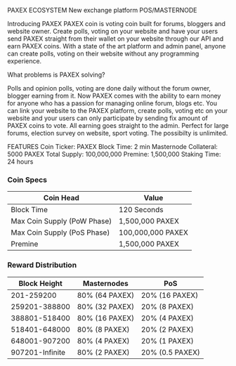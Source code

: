 PAXEX ECOSYSTEM
New exchange platform
POS/MASTERNODE

Introducing PAXEX
PAXEX coin is voting coin built for forums, bloggers and website owner. Create polls, voting on your website and have your users send PAXEX straight from their wallet on your website through our API and earn PAXEX coins.
With a state of the art platform and admin panel, anyone can create polls, voting on their website without any programming experience.

What problems is PAXEX solving?

Polls and opinion polls, voting are done daily without the forum owner, blogger earning from it. Now PAXEX comes with the ability to earn money for anyone who has a passion for managing online forum, blogs etc.
You can link your website to the PAXEX platform, create polls, voting etc on your website and your users can only participate by sending fix amount of PAXEX coins to vote. All earning goes straight to the admin.
Perfect for large forums, election survey on website, sport voting. The possibilty is unlimited.



FEATURES
Coin Ticker: PAXEX
Block Time: 2 min
Masternode Collateral: 5000 PAXEX
Total Supply: 100,000,000
Premine: 1,500,000
Staking Time: 24 hours



### Coin Specs
| **Coin Head**               | **Value**        |
|-----------------------------|------------------|
| Block Time                  | 120 Seconds       |
| Max Coin Supply (PoW Phase) | 1,500,000 PAXEX  |
| Max Coin Supply (PoS Phase) | 100,000,000 PAXEX|
| Premine                     | 1,500,000 PAXEX  |

### Reward Distribution

| **Block Height** | **Masternodes**  | **PoS**          |
|------------------|------------------|------------------|
| 201-259200       | 80% (64 PAXEX)   | 20% (16 PAXEX)   | 
| 259201-388800    | 80% (32 PAXEX)   | 20% (8 PAXEX)   | 
| 388801-518400    | 80% (16 PAXEX)   | 20% (4 PAXEX)    |
| 518401-648000    | 80% (8 PAXEX)   | 20% (2 PAXEX)  | 
| 648001-907200    | 80% (4 PAXEX)    | 20% (1 PAXEX) |
| 907201-Infinite  | 80% (2 PAXEX)  | 20% (0.5 PAXEX) | 
